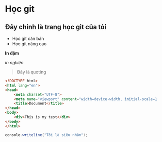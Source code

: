 # Học git

## Đây chính là trang học git của tôi
- Học git căn bản
- Học git nâng cao


**In đậm**

*in nghiên*

> Đây là quoting

```html
<!DOCTYPE html>
<html lang="en">
<head>
    <meta charset="UTF-8">
    <meta name="viewport" content="width=device-width, initial-scale=1.0">
    <title>Document</title>
</head>
<body>
    <div>This is my test</div>
</body>
</html>
```

```C#
console.writeline("Tôi là siêu nhân");
```

